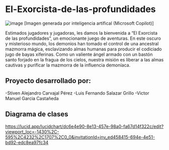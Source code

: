 # El-Exorcista-de-las-profundidades

![image](https://github.com/CokeinsZ/El-Exorcista-de-las-profundidades/assets/74385918/730312cd-a6af-4ace-81db-6dd5ee12b29b)
[Imagen generada por inteligencia artifical (Microsoft Copilot)]

 Estimados jugadores y jugadoras, les damos la bienvenida a “El Exorcista de las
 profundidades”, un emocionante juego de aventuras. En este oscuro y misterioso
 mundo, los demonios han tomado el control de una ancestral mazmorra mágica,
 esclavizando almas humanas para producir el codiciado jugo de bayas xiferinas.
 Como un valiente ángel armado con un bastón santo forjado en la fragua de los
 cielos, nuestra misión es liberar a las almas cautivas y purificar la mazmorra de la
 influencia demoníaca.

## Proyecto desarrollado por:
-Stiven Alejandro Carvajal Pérez
-Luis Fernando Salazar Grillo
-Victor Manuel Garcia Castañeda

## Diagrama de clases
https://lucid.app/lucidchart/dc6e4e90-8e13-457e-98a0-fa67d14f322c/edit?viewport_loc=-1430%2C-595%2C4232%2C1707%2C0_0&invitationId=inv_ed458415-694e-4e51-bd92-edc8ea97fc34
